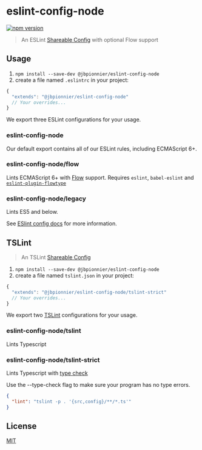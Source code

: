 # eslint-config-node

[![npm version](https://badge.fury.io/js/%40jbpionnier%2Feslint-config-node.svg)](https://badge.fury.io/js/%40jbpionnier%2Feslint-config-node)

> An ESLint [Shareable Config](http://eslint.org/docs/developer-guide/shareable-configs) with optional Flow support

## Usage
1. `npm install --save-dev @jbpionnier/eslint-config-node`
2. create a file named `.eslintrc` in your project:

```js
{
  "extends": "@jbpionnier/eslint-config-node"
  // Your overrides...
}
```

We export three ESLint configurations for your usage.

### eslint-config-node

Our default export contains all of our ESLint rules, including ECMAScript 6+.

### eslint-config-node/flow

Lints ECMAScript 6+ with [Flow](https://flowtype.org/) support. Requires `eslint`, `babel-eslint` and [`eslint-plugin-flowtype`](https://github.com/gajus/eslint-plugin-flowtype)

### eslint-config-node/legacy

Lints ES5 and below.

See [ESlint config docs](http://eslint.org/docs/user-guide/configuring#extending-configuration-files)
for more information.


## TSLint

> An TSLint [Shareable Config](https://palantir.github.io/tslint/usage/configuration/)

1. `npm install --save-dev @jbpionnier/eslint-config-node`
2. create a file named `tslint.json` in your project:

```js
{
  "extends": "@jbpionnier/eslint-config-node/tslint-strict"
  // Your overrides...
}

```

We export two [TSLint](https://palantir.github.io/tslint/) configurations for your usage.

### eslint-config-node/tslint

Lints Typescript

### eslint-config-node/tslint-strict

Lints Typescript with [type check](https://palantir.github.io/tslint/usage/type-checking/)

Use the --type-check flag to make sure your program has no type errors.

```json
{
  "lint": "tslint -p . '{src,config}/**/*.ts'"
}
```

## License

[MIT](http://opensource.org/licenses/MIT)
